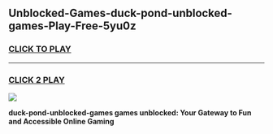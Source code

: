 
## Unblocked-Games-duck-pond-unblocked-games-Play-Free-5yu0z
<h3>
<a href="https://premium76.site?title=duck-pond-unblocked-games&ref=18A1">CLICK TO PLAY</a></h3>
<hr>

<h3>
<a href="https://premium76.site?title=duck-pond-unblocked-games&ref=18A1">CLICK 2 PLAY</a>
  
</h3>

<a href="https://premium76.site?title=duck-pond-unblocked-games&ref=18A1"><img src="https://clearcache.store/games.png"></a>


**duck-pond-unblocked-games games unblocked: Your Gateway to Fun and Accessible Online Gaming**
